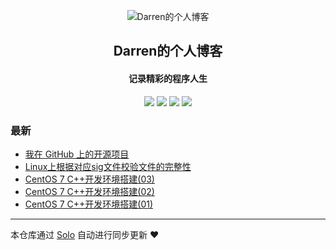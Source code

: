 <p align="center"><img alt="Darren的个人博客" src="https://static.b3log.org/images/brand/solo-32.png"></p><h2 align="center">
Darren的个人博客
</h2>

<h4 align="center">记录精彩的程序人生</h4>
<p align="center"><a title="Darren的个人博客" target="_blank" href="https://github.com/ruoxi520chenxi/solo-blog"><img src="https://img.shields.io/github/last-commit/ruoxi520chenxi/solo-blog.svg?style=flat-square&color=FF9900"></a>
<a title="GitHub repo size in bytes" target="_blank" href="https://github.com/ruoxi520chenxi/solo-blog"><img src="https://img.shields.io/github/repo-size/ruoxi520chenxi/solo-blog.svg?style=flat-square"></a>
<a title="Solo Version" target="_blank" href="https://github.com/b3log/solo/releases"><img src="https://img.shields.io/badge/solo-3.6.7-f1e05a.svg?style=flat-square&color=blueviolet"></a>
<a title="Hits" target="_blank" href="https://github.com/b3log/hits"><img src="https://hits.b3log.org/ruoxi520chenxi/solo-blog.svg"></a></p>

### 最新

* [我在 GitHub 上的开源项目](https://www.bestdarren.top/my-github-repos)
* [Linux上根据对应sig文件校验文件的完整性](https://www.bestdarren.top/articles/2019/10/31/1572504155509.html)
* [CentOS 7 C++开发环境搭建(03)](https://www.bestdarren.top/articles/2019/10/28/1572265826888.html)
* [CentOS 7 C++开发环境搭建(02)](https://www.bestdarren.top/articles/2019/10/28/1572249961944.html)
* [CentOS 7 C++开发环境搭建(01)](https://www.bestdarren.top/articles/2019/10/24/1571896574570.html)



---

本仓库通过 [Solo](https://github.com/b3log/solo) 自动进行同步更新 ❤️ 